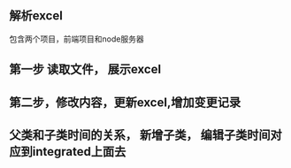 ## 解析excel

包含两个项目，前端项目和node服务器

## 第一步 读取文件， 展示excel

## 第二步，修改内容，更新excel,增加变更记录

## 父类和子类时间的关系， 新增子类， 编辑子类时间对应到integrated上面去